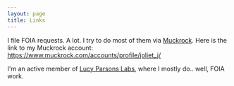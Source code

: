 ```yaml
---
layout: page
title: Links
---
```

 
I file FOIA requests. A lot. I try to do most of them via [Muckrock](https://www.muckrock.com). Here is the link to my
Muckrock account: https://www.muckrock.com/accounts/profile/joliet_j/

I'm an active member of [Lucy Parsons Labs](https://lucyparsonslabs.com/), where I mostly do.. well, FOIA work.
